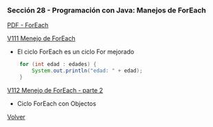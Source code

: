 ### Sección 28 - Programación con Java: Manejos de ForEach

[PDF - ForEach](Apuntes/04-01-ForEach-CPJ.pdf)

[V111 Menejo de ForEach]()
- El ciclo ForEach es un ciclo For mejorado
```java
    for (int edad : edades) {
        System.out.println("edad: " + edad);
    }
```

[V112 Menejo de ForEach - parte 2]()
- Ciclo ForEach con Objectos

[Volver](../)